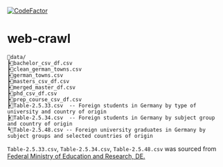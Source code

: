 [![CodeFactor](https://www.codefactor.io/repository/github/odunayo12/web-crawl/badge)](https://www.codefactor.io/repository/github/odunayo12/web-crawl)
# web-crawl

```
📂data/
┣🧾bachelor_csv_df.csv
┣🧾clean_german_towns.csv
┣🧾german_towns.csv
┣🧾masters_csv_df.csv
┣🧾merged_master_df.csv
┣🧾phd_csv_df.csv
┣🧾prep_course_csv_df.csv
┣🧾Table-2.5.33.csv  -- Foreign students in Germany by type of university and country of origin
┣🧾Table-2.5.34.csv  -- Foreign students in Germany by subject group and country of origin
┗🧾Table-2.5.48.csv -- Foreign university graduates in Germany by subject groups and selected countries of origin
```

`Table-2.5.33.csv`, `Table-2.5.34.csv`, `Table-2.5.48.csv` was sourced from [Federal Ministry of Education and Research, DE.](https://www.datenportal.bmbf.de/portal/en/K25.html)
